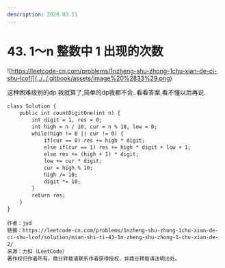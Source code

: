 ```yaml
---
description: 2020.03.11
---
```


# 43. 1～n 整数中 1 出现的次数

![https://leetcode-cn.com/problems/1nzheng-shu-zhong-1chu-xian-de-ci-shu-lcof/](../../.gitbook/assets/image%20%2833%29.png)



这种困难级别的dp 我就算了,简单的dp我都不会..看看答案,看不懂以后再说.

```text
class Solution {
    public int countDigitOne(int n) {
        int digit = 1, res = 0;
        int high = n / 10, cur = n % 10, low = 0;
        while(high != 0 || cur != 0) {
            if(cur == 0) res += high * digit;
            else if(cur == 1) res += high * digit + low + 1;
            else res += (high + 1) * digit;
            low += cur * digit;
            cur = high % 10;
            high /= 10;
            digit *= 10;
        }
        return res;
    }
}

作者：jyd
链接：https://leetcode-cn.com/problems/1nzheng-shu-zhong-1chu-xian-de-ci-shu-lcof/solution/mian-shi-ti-43-1n-zheng-shu-zhong-1-chu-xian-de-2/
来源：力扣（LeetCode）
著作权归作者所有。商业转载请联系作者获得授权，非商业转载请注明出处。
```

